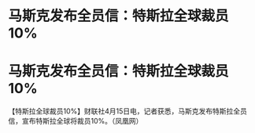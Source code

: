 # 马斯克发布全员信：特斯拉全球裁员10%

# 马斯克发布全员信：特斯拉全球裁员10%

【特斯拉全球裁员10%】财联社4月15日电，记者获悉，马斯克发布特斯拉全员信，宣布特斯拉全球将裁员10%。（凤凰网）

